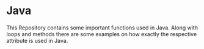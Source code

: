 # Java
This Repository contains some important functions used in Java.
Along with loops and methods there are some examples on how exactly the respective attribute is used in Java.

